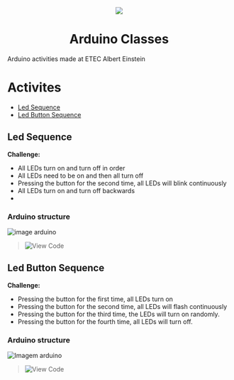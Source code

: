 <p align="center">
  <img src="https://user-images.githubusercontent.com/51789882/174118989-34583075-0069-42c5-aedc-78a67b2ea41f.png" />
</p>
<h1 align="center">Arduino Classes</h1>

Arduino activities made at ETEC Albert Einstein

Activites
=================
<!--ts-->
   * [Led Sequence](#led-sequence)
   * [Led Button Sequence](#led-button-sequence)
 
<!--te-->
## Led Sequence
**Challenge:**
* All LEDs turn on and turn off in order 
* All LEDs need to be on and then all turn off
* Pressing the button for the second time, all LEDs will blink continuously
* All LEDs turn on and turn off backwards
* 
### Arduino structure
![image arduino](https://user-images.githubusercontent.com/51789882/174125086-ab50a5fd-6f6d-4adc-8840-08ad8304dadf.png)
> ![View Code]([https://github.com/nailtonvital/arduino-classes/blob/main/if_led1.ino](https://github.com/nailtonvital/arduino-classes/blob/main/led_sequence1.ino))


## Led Button Sequence
**Challenge:**
* Pressing the button for the first time, all LEDs turn on   
* Pressing the button for the second time, all LEDs will flash continuously
* Pressing the button for the third time, the LEDs will turn on randomly.
* Pressing the button for the fourth time, all LEDs will turn off.
### Arduino structure
![Imagem arduino](https://github.com/nailtonvital/arduino-classes/blob/main/image.png)
> ![View Code](https://github.com/nailtonvital/arduino-classes/blob/main/if_led1.ino)




